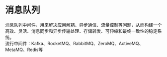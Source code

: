 # 消息队列

消息队列中间件，用来解决应用解耦、异步通信、流量控制等问题，从而构建一个高效、灵活、消息同步和异步传输处理、存储转发、可伸缩和最终一致性的稳定系统。<br>
流行中间件：Kafka、RocketMQ、RabbitMQ、ZeroMQ、ActiveMQ、MetaMQ、Redis等
